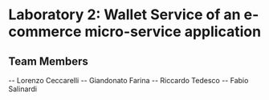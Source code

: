 # Laboratory 2: Wallet Service of an e-commerce micro-service application

## Team Members

-- Lorenzo Ceccarelli
-- Giandonato Farina
-- Riccardo Tedesco
-- Fabio Salinardi
